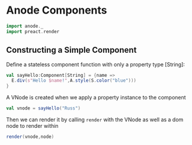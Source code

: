 # Anode Components

```scala
import anode._
import preact.render
```

## Constructing a Simple Component

Define a stateless component function with only a property type \[String\]:

```scala
val sayHello:Component[String] = {name =>
  E.div(s"Hello $name!",A.style(S.color("blue")))
}
```

A VNode is created when we apply a property instance to the component

```scala
val vnode = sayHello("Russ")
```

Then we can render it by calling `render` with the VNode as well as a dom node to render within

```scala
render(vnode,node)
```
<div id="mdoc-html-run3" data-mdoc-js></div>
<script type="text/javascript" src="jsdocs-opt-library.js" defer></script>
<script type="text/javascript" src="jsdocs-opt-loader.js" defer></script>
<script type="text/javascript" src="intro.md.js" defer></script>
<script type="text/javascript" src="mdoc.js" defer></script>

